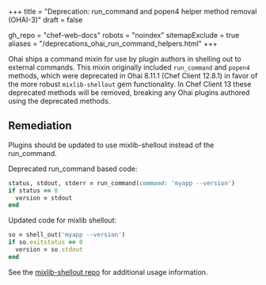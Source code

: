 +++
title = "Deprecation: run_command and popen4 helper method removal (OHAI-3)"
draft = false

gh_repo = "chef-web-docs"
robots = "noindex"
sitemapExclude = true
aliases = "/deprecations_ohai_run_command_helpers.html"
+++

Ohai ships a command mixin for use by plugin authors in shelling out to
external commands. This mixin originally included `run_command` and
`popen4` methods, which were deprecated in Ohai 8.11.1 (Chef Client
12.8.1) in favor of the more robust `mixlib-shellout` gem functionality.
In Chef Client 13 these deprecated methods will be removed, breaking any
Ohai plugins authored using the deprecated methods.

## Remediation

Plugins should be updated to use mixlib-shellout instead of the
run_command.

Deprecated run_command based code:

```ruby
status, stdout, stderr = run_command(command: 'myapp --version')
if status == 0
  version = stdout
end
```

Updated code for mixlib shellout:

```ruby
so = shell_out('myapp --version')
if so.exitstatus == 0
  version = so.stdout
end
```

See the [mixlib-shellout repo](https://github.com/chef/mixlib-shellout)
for additional usage information.
